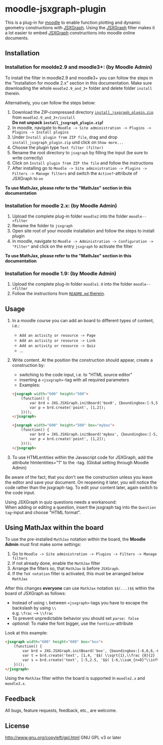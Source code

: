# moodle-jsxgraph-plugin

This is a plug-in for [moodle](//moodle.org) to enable function plotting and dynamic geometry constructions 
with [JSXGraph](http://jsxgraph.org).
Using the [JSXGraph](http://jsxgraph.org) filter makes it a lot easier to embed [JSXGraph](http://jsxgraph.org) constructions into moodle online documents.

## Installation
### Installation for moolde2.9 and moodle3+: (by Moodle Admin)
To install the filter in moodle2.9 and moodle3+ you can follow the steps in the "Installation for moodle 2.x" section in this documentation. Make sure downloading the whole `moodle2.9_and_3+` folder and delete folder `install` therein.
 
Alternatively, you can follow the steps below:

1. Download the ZIP-compressed directory [`install_jsxgraph_plugin.zip`](moodle2.9_and_3+/install/install_jsxgraph_plugin.zip) from `moodle2.9_and_3+/install`<br>
   **Do not unpack `install_jsxgraph_plugin.zip`!**
2. In moodle, navigate to `Moodle -> Site administration -> Plugins -> Plugins -> Install plugins`
3. Under `Install plugin from ZIP file`, drag and drop `install_jsxgraph_plugin.zip` und click on `Show more...`
4. Choose the plugin type `Text filter (filter)`
5. Rename the root directory to `jsxgraph` by filling the input (be sure to write correctly)
6. Click on `Install plugin from ZIP the file` and follow the instructions
7. After installing go to `Moodle -> Site administration -> Plugins -> Filters -> Manage filters` and switch the `Active?`-attribute of JSXGraph to `on`

**To use MathJax, please refer to the "MathJax" section in this documentation**

### Installation for moodle 2.x: (by Moodle Admin)
1. Upload the complete plug-in folder `moodle2` into the folder `moodle-->filter`
2. Rename the folder to `jsxgraph`
3. Open site root of your moodle installation and follow the steps to install plugin 
3. In moodle, navigate to `Moodle -> Administration -> Configuration -> "Filter"` and click on the entry
   `jsxgraph` to activate the filter
   
**To use MathJax, please refer to the "MathJax" section in this documentation**

### Installation for moodle 1.9: (by Moodle Admin)
1. Upload the complete plug-in folder `moodle1.9` into the folder `moodle-->filter`
2. Follow the instructions from [`README.md` therein](moodle1.9/README.md).

## Usage
1. In a moodle course you can add an board to different types of content, i.e.:
   - `Add an activity or resource -> Page`
   - `Add an activity or resource -> Link`
   - `Add an activity or resource -> Quiz`
   - ...
2. Write content. At the position the construction should appear, create a construction by:
	* switching to the code input, i.e. to "HTML source editor"
	* inserting a `<jsxgraph>`-tag with all required parameters
    * Examples: 

   ```html
   <jsxgraph width="600" height="500">
       (function() {
           var brd = JXG.JSXGraph.initBoard('box0', {boundingbox:[-5,5,5,-5], axis:true});
           var p = brd.create('point', [1,2]);
       })();
   </jsxgraph>

   <jsxgraph width="600" height="500" box="mybox">
       (function() {
           var brd = JXG.JSXGraph.initBoard('mybox', {boundingbox:[-5,5,5,-5], axis:true});
           var p = brd.create('point', [1,2]);
       })();
   </jsxgraph>
   ```
3. To use HTMLentities within the Javascript code for JSXGraph, add the attribute htmlentities="1" to the <jsxgraph>-tag. (Global setting through Moodle Admin) 
 
Be aware of the fact, that you don't see the construction unless you leave the editor and save your document.
On reopening it later, you will notice the code rather than the jsxgraph-tag. To edit your content later, again switch to the code input. 

Using JSXGraph in quiz questions needs a workaround: <br>
When adding or editing a question, insert the jsxgraph tag into the `Question tag`-input and choose "HTML format".

## Using MathJax within the board
To use the pre-installed `MathJax` notation within the board, the **Moodle Admin** must first make some settings:

1. Go to `Moodle -> Site administration -> Plugins -> Filters -> Manage filters`
2. If not already done, enable the `MathJax` filter
3. Arrange the filters so, that `MathJax` is before `JSXGraph`.
4. If the `TeX notation` filter is activated, this must be arranged below `MathJax`

After this changes **everyone** can use `MathJax` notation `$$(...)$$` within the board of JSXGraph as follows:

- Instead of using ` \ ` between `<jsxgraph>`-tags you have to escape the backslash by using ` \\ ` <br>
  e.g. `\frac` --> `\\frac`
- To prevent unpredictable behavior you should set `parse: false`
- *optional:* To make the font bigger, use the `fontSize`-attribute

Look at this example:

```html
<jsxgraph width="600" height="600" box="box">
    (function() {
        var brd = JXG.JSXGraph.initBoard('box', {boundingbox:[-6,6,6,-6], axis:true});
        var t = brd.create('text', [1,4, '$$( \\sqrt{1},\\frac {8}{2} )$$'],{parse: false, fixed: true, fontSize: 20});
        var s = brd.create('text', [-5,2.5, '$$( 1-6,\\sum_{n=0}^\\infty (3/5)^n )$$'], {parse: false});
    })();
</jsxgraph>
```

Using the `MathJax` filter within the board is supported in `moodle2.x` and `moodle3.x`. 

## Feedback

All bugs, feature requests, feedback, etc., are welcome.

## License

http://www.gnu.org/copyleft/gpl.html GNU GPL v3 or later



